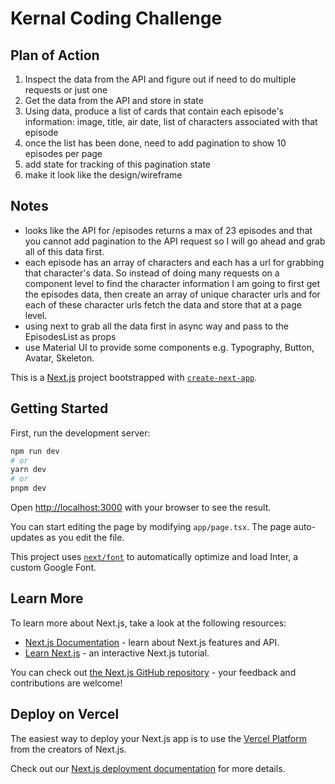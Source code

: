# Kernal Coding Challenge

## Plan of Action

1. Inspect the data from the API and figure out if need to do multiple requests or just one
1. Get the data from the API and store in state
1. Using data, produce a list of cards that contain each episode's information: image, title, air date, list of characters associated with that episode
1. once the list has been done, need to add pagination to show 10 episodes per page
1. add state for tracking of this pagination state
1. make it look like the design/wireframe

## Notes

- looks like the API for /episodes returns a max of 23 episodes and that you cannot add pagination to the API request so I will go ahead and grab all of this data first.
- each episode has an array of characters and each has a url for grabbing that character's data. So instead of doing many requests on a component level to find the character information I am going to first get the episodes data, then create an array of unique character urls and for each of these character urls fetch the data and store that at a page level.
- using next to grab all the data first in async way and pass to the EpisodesList as props
- use Material UI to provide some components e.g. Typography, Button, Avatar, Skeleton.

This is a [Next.js](https://nextjs.org/) project bootstrapped with [`create-next-app`](https://github.com/vercel/next.js/tree/canary/packages/create-next-app).

## Getting Started

First, run the development server:

```bash
npm run dev
# or
yarn dev
# or
pnpm dev
```

Open [http://localhost:3000](http://localhost:3000) with your browser to see the result.

You can start editing the page by modifying `app/page.tsx`. The page auto-updates as you edit the file.

This project uses [`next/font`](https://nextjs.org/docs/basic-features/font-optimization) to automatically optimize and load Inter, a custom Google Font.

## Learn More

To learn more about Next.js, take a look at the following resources:

- [Next.js Documentation](https://nextjs.org/docs) - learn about Next.js features and API.
- [Learn Next.js](https://nextjs.org/learn) - an interactive Next.js tutorial.

You can check out [the Next.js GitHub repository](https://github.com/vercel/next.js/) - your feedback and contributions are welcome!

## Deploy on Vercel

The easiest way to deploy your Next.js app is to use the [Vercel Platform](https://vercel.com/new?utm_medium=default-template&filter=next.js&utm_source=create-next-app&utm_campaign=create-next-app-readme) from the creators of Next.js.

Check out our [Next.js deployment documentation](https://nextjs.org/docs/deployment) for more details.
